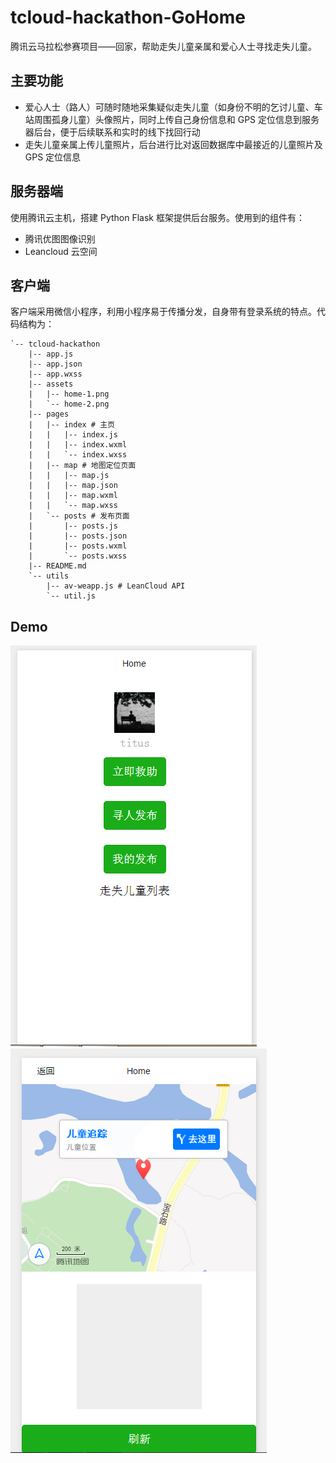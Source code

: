 # tcloud-hackathon-GoHome

腾讯云马拉松参赛项目——回家，帮助走失儿童亲属和爱心人士寻找走失儿童。

## 主要功能

* 爱心人士（路人）可随时随地采集疑似走失儿童（如身份不明的乞讨儿童、车站周围孤身儿童）头像照片，同时上传自己身份信息和 GPS 定位信息到服务器后台，便于后续联系和实时的线下找回行动
* 走失儿童亲属上传儿童照片，后台进行比对返回数据库中最接近的儿童照片及 GPS 定位信息

## 服务器端

使用腾讯云主机，搭建 Python Flask 框架提供后台服务。使用到的组件有：

* 腾讯优图图像识别
* Leancloud 云空间

## 客户端

客户端采用微信小程序，利用小程序易于传播分发，自身带有登录系统的特点。代码结构为：

```
`-- tcloud-hackathon
    |-- app.js
    |-- app.json
    |-- app.wxss
    |-- assets
    |   |-- home-1.png
    |   `-- home-2.png
    |-- pages
    |   |-- index # 主页
    |   |   |-- index.js
    |   |   |-- index.wxml
    |   |   `-- index.wxss
    |   |-- map # 地图定位页面
    |   |   |-- map.js
    |   |   |-- map.json
    |   |   |-- map.wxml
    |   |   `-- map.wxss
    |   `-- posts # 发布页面
    |       |-- posts.js
    |       |-- posts.json
    |       |-- posts.wxml
    |       `-- posts.wxss
    |-- README.md
    `-- utils
        |-- av-weapp.js # LeanCloud API
        `-- util.js
```

## Demo

![image](./assets/home-1.png)
![image](./assets/home-2.png)
